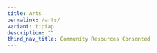 ```yaml
---
title: Arts
permalink: /arts/
variant: tiptap
description: ""
third_nav_title: Community Resources Consented
---
```

